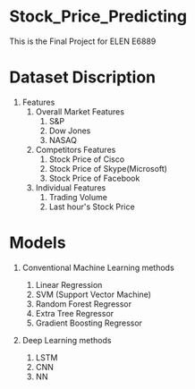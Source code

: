 # Stock_Price_Predicting
This is the Final Project for ELEN E6889 

# Dataset Discription

1. Features 
    1. Overall Market Features
        1. S&P
        2. Dow Jones
        3. NASAQ
    2. Competitors Features
        1. Stock Price of Cisco
        2. Stock Price of Skype(Microsoft)
        3. Stock Price of Facebook
    3. Individual Features
        1. Trading Volume
        2. Last hour's Stock Price 


# Models

1. Conventional Machine Learning methods
    1. Linear Regression
    2. SVM (Support Vector Machine)
    3. Random Forest Regressor
    4. Extra Tree Regressor
    5. Gradient Boosting Regressor

2. Deep Learning methods
    1. LSTM
    2. CNN
    3. NN
